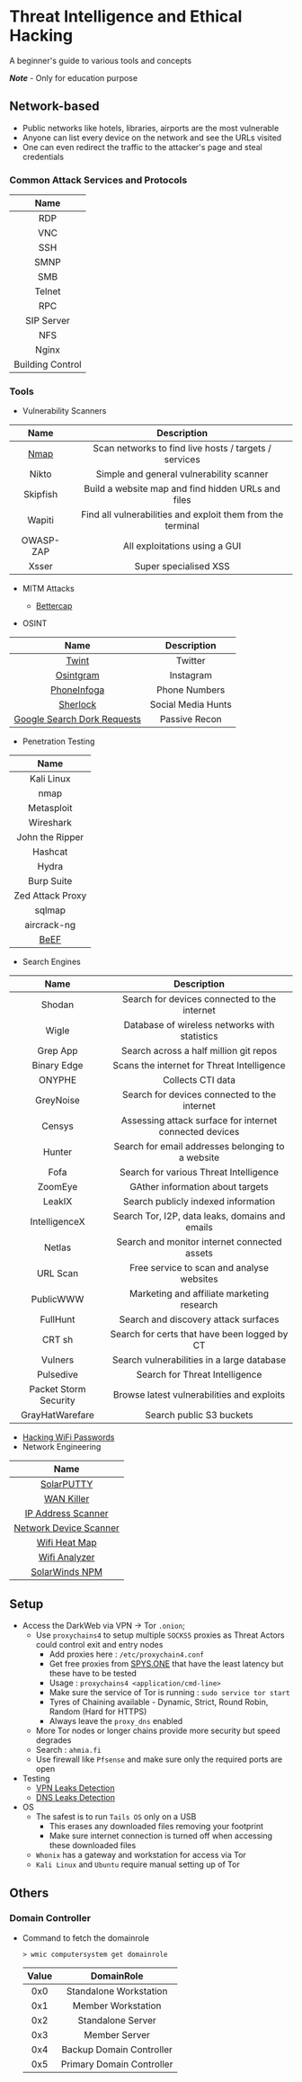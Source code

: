 # Threat Intelligence and Ethical Hacking

A beginner's guide to various tools and concepts

***Note*** - Only for education purpose

## Network-based

- Public networks like hotels, libraries, airports are the most vulnerable
- Anyone can list every device on the network and see the URLs visited
- One can even redirect the traffic to the attacker's page and steal credentials

### Common Attack Services and Protocols

|Name|
|:-:|
|RDP|
|VNC|
|SSH|
|SMNP|
|SMB|
|Telnet|
|RPC|
|SIP Server|
|NFS|
|Nginx|
|Building Control|

### Tools

- Vulnerability Scanners

|Name|Description|
|:-:|:-:|
|[Nmap](https://github.com/PSR009/Threat-Intelligence-and-Ethical-Hacking/blob/main/network_attacks.md#nmap)|Scan networks to find live hosts / targets / services|
|Nikto|Simple and general vulnerability scanner|
|Skipfish|Build a website map and find hidden URLs and files|
|Wapiti|Find all vulnerabilities and exploit them from the terminal|
|OWASP-ZAP|All exploitations using a GUI|
|Xsser|Super specialised XSS|

- MITM Attacks
  - [Bettercap](https://github.com/PSR009/Threat-Intelligence-and-Ethical-Hacking/blob/main/network_attacks.md#bettercap)

- OSINT

|Name|Description|
|:-:|:-:|
|[Twint](https://github.com/PSR009/Threat-Intelligence-and-Ethical-Hacking/blob/main/osint.md#twint-for-twitter)|Twitter|
|[Osintgram](https://github.com/PSR009/Threat-Intelligence-and-Ethical-Hacking/blob/main/osint.md#osintgram-for-instagram)|Instagram|
|[PhoneInfoga](https://github.com/PSR009/Threat-Intelligence-and-Ethical-Hacking/blob/main/osint.md#phoneinfoga-for-phone-numbers)|Phone Numbers|
|[Sherlock](https://github.com/PSR009/Threat-Intelligence-and-Ethical-Hacking/blob/main/osint.md#sherlock)|Social Media Hunts|
|[Google Search Dork Requests](https://github.com/PSR009/Threat-Intelligence-and-Ethical-Hacking/blob/main/osint.md#google-for-passive-recon-fingerprinting)|Passive Recon|

- Penetration Testing

|Name|
|:-:|
|Kali Linux|
|nmap|
|Metasploit|
|Wireshark|
|John the Ripper|
|Hashcat|
|Hydra|
|Burp Suite|
|Zed Attack Proxy|
|sqlmap|
|aircrack-ng|
|[BeEF](https://github.com/PSR009/Threat-Intelligence-and-Ethical-Hacking/blob/main/network_attacks.md#beef)|

- Search Engines

|Name|Description|
|:-:|:-:|
|Shodan|Search for devices connected to the internet|
|Wigle|Database of wireless networks with statistics|
|Grep App|Search across a half million git repos|
|Binary Edge|Scans the internet for Threat Intelligence|
|ONYPHE|Collects CTI data|
|GreyNoise|Search for devices connected to the internet|
|Censys|Assessing attack surface for internet connected devices|
|Hunter|Search for email addresses belonging to a website|
|Fofa|Search for various Threat Intelligence|
|ZoomEye|GAther information about targets|
|LeakIX|Search publicly indexed information|
|IntelligenceX|Search Tor, I2P, data leaks, domains and emails|
|Netlas|Search and monitor internet connected assets|
|URL Scan|Free service to scan and analyse websites|
|PublicWWW|Marketing and affiliate marketing research|
|FullHunt|Search and discovery attack surfaces|
|CRT sh|Search for certs that have been logged by CT|
|Vulners|Search vulnerabilities in a large database|
|Pulsedive|Search for Threat Intelligence|
|Packet Storm Security|Browse latest vulnerabilities and exploits|
|GrayHatWarefare|Search public S3 buckets|

- [Hacking WiFi Passwords](https://github.com/PSR009/Threat-Intelligence-and-Ethical-Hacking/blob/main/network_attacks.md#hacking-wifi-passwords)
- Network Engineering

|Name|
|:-:|
|[SolarPUTTY](http://bit.ly/usesolarputty)|
|[WAN Killer](http://bit.ly/WANkiller)|
|[IP Address Scanner](http://bit.ly/ipscansw)|
|[Network Device Scanner](http://bit.ly/netdevicescanner)|
|[Wifi Heat Map](http://bit.ly/wifiheatmapsw)|
|[Wifi Analyzer](http://bit.ly/wifianalyzersw)|
|[SolarWinds NPM](http://bit.ly/netperfmon)|

## Setup

- Access the DarkWeb via VPN &#8594; Tor `.onion`;
  - Use `proxychains4` to setup multiple `SOCKS5` proxies as Threat Actors could control exit and entry nodes
    - Add proxies here : `/etc/proxychain4.conf`
    - Get free proxies from [SPYS.ONE](https://spys.one/en/socks-proxy-list/) that have the least latency but these have to be tested
    - Usage : `proxychains4 <application/cmd-line>`
    - Make sure the service of Tor is running : `sudo service tor start`
    - Tyres of Chaining available - Dynamic, Strict, Round Robin, Random (Hard for HTTPS)
    - Always leave the `proxy_dns` enabled
  - More Tor nodes or longer chains provide more security but speed degrades
  - Search : `ahmia.fi`
  - Use firewall like `Pfsense` and make sure only the required ports are open
- Testing
  - [VPN Leaks Detection](https://ipleak.net/)
  - [DNS Leaks Detection](https://dnsleaktest.com/)
- OS
  - The safest is to run `Tails OS` only on a USB
    - This erases any downloaded files removing your footprint
    - Make sure internet connection is turned off when accessing these downloaded files
  - `Whonix` has a gateway and workstation for access via Tor
  - `Kali Linux` and `Ubuntu` require manual setting up of Tor

## Others

### Domain Controller
- Command to fetch the domainrole
  ```
  > wmic computersystem get domainrole
  ```
  
  |Value|DomainRole|
  |:-:|:-:|
  |0x0|Standalone Workstation|
  |0x1|Member Workstation|
  |0x2|Standalone Server|
  |0x3|Member Server|
  |0x4|Backup Domain Controller|
  |0x5|Primary Domain Controller|
  
